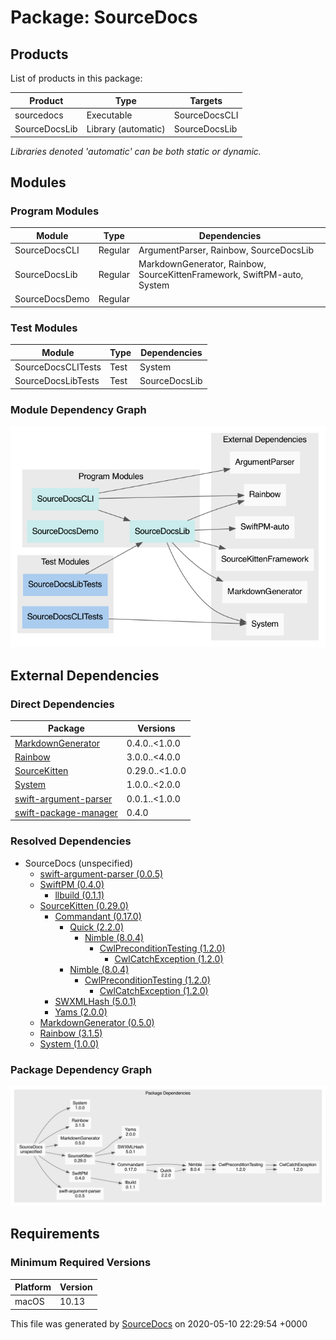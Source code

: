 # Package: **SourceDocs**

## Products

List of products in this package:

| Product | Type | Targets |
| ------- | ---- | ------- |
| sourcedocs | Executable | SourceDocsCLI |
| SourceDocsLib | Library (automatic) | SourceDocsLib |

_Libraries denoted 'automatic' can be both static or dynamic._

## Modules

### Program Modules

| Module | Type | Dependencies |
| ------ | ---- | ------------ |
| SourceDocsCLI | Regular | ArgumentParser, Rainbow, SourceDocsLib |
| SourceDocsLib | Regular | MarkdownGenerator, Rainbow, SourceKittenFramework, SwiftPM-auto, System |
| SourceDocsDemo | Regular |  |

### Test Modules

| Module | Type | Dependencies |
| ------ | ---- | ------------ |
| SourceDocsCLITests | Test | System |
| SourceDocsLibTests | Test | SourceDocsLib |

### Module Dependency Graph

[![Module Dependency Graph](PackageModules.png)](PackageModules.png)

## External Dependencies

### Direct Dependencies

| Package | Versions |
| ------- | -------- |
| [MarkdownGenerator](https://github.com/eneko/MarkdownGenerator.git) | 0.4.0..<1.0.0 |
| [Rainbow](https://github.com/onevcat/Rainbow) | 3.0.0..<4.0.0 |
| [SourceKitten](https://github.com/jpsim/SourceKitten.git) | 0.29.0..<1.0.0 |
| [System](https://github.com/eneko/System.git) | 1.0.0..<2.0.0 |
| [swift-argument-parser](https://github.com/apple/swift-argument-parser) | 0.0.1..<1.0.0 |
| [swift-package-manager](https://github.com/apple/swift-package-manager) | 0.4.0 |

### Resolved Dependencies

-   SourceDocs (unspecified)
    -   [swift-argument-parser (0.0.5)](https://github.com/apple/swift-argument-parser)
    -   [SwiftPM (0.4.0)](https://github.com/apple/swift-package-manager)
        -   [llbuild (0.1.1)](https://github.com/apple/swift-llbuild.git)
    -   [SourceKitten (0.29.0)](https://github.com/jpsim/SourceKitten.git)
        -   [Commandant (0.17.0)](https://github.com/Carthage/Commandant.git)
            -   [Quick (2.2.0)](https://github.com/Quick/Quick.git)
                -   [Nimble (8.0.4)](https://github.com/Quick/Nimble.git)
                    -   [CwlPreconditionTesting (1.2.0)](https://github.com/mattgallagher/CwlPreconditionTesting.git)
                        -   [CwlCatchException (1.2.0)](https://github.com/mattgallagher/CwlCatchException.git)
            -   [Nimble (8.0.4)](https://github.com/Quick/Nimble.git)
                -   [CwlPreconditionTesting (1.2.0)](https://github.com/mattgallagher/CwlPreconditionTesting.git)
                    -   [CwlCatchException (1.2.0)](https://github.com/mattgallagher/CwlCatchException.git)
        -   [SWXMLHash (5.0.1)](https://github.com/drmohundro/SWXMLHash.git)
        -   [Yams (2.0.0)](https://github.com/jpsim/Yams.git)
    -   [MarkdownGenerator (0.5.0)](https://github.com/eneko/MarkdownGenerator.git)
    -   [Rainbow (3.1.5)](https://github.com/onevcat/Rainbow)
    -   [System (1.0.0)](https://github.com/eneko/System.git)

### Package Dependency Graph

[![Package Dependency Graph](PackageDependencies.png)](PackageDependencies.png)

## Requirements

### Minimum Required Versions

| Platform | Version |
| -------- | ------- |
| macOS | 10.13 |

This file was generated by [SourceDocs](https://github.com/eneko/SourceDocs) on 2020-05-10 22:29:54 +0000